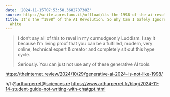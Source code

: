 ```yaml
---
date: '2024-11-15T07:53:58.368278738Z'
source: https://write.apreslanu.it/offload/its-the-1998-of-the-ai-revolution
title: It’s the “1998” of the AI Revolution. So Why Can I Safely Ignore It? - Jared
  White
---
```


> I don’t say all of this to revel in my curmudgeonly Luddism. I say it because I’m living proof that you can be a fulfilled, modern, very online, technical expert & creator and completely sit out this hype cycle.
>
> Seriously. You can just not use any of these generative AI tools.

https://theinternet.review/2024/10/29/generative-ai-2024-is-not-like-1998/

h/t @arthurperret@sciences.re https://www.arthurperret.fr/blog/2024-11-14-student-guide-not-writing-with-chatgpt.html